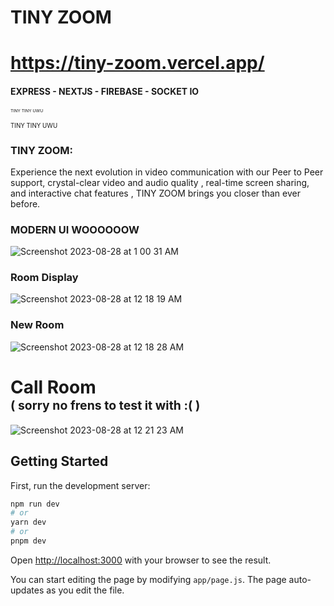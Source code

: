 # TINY ZOOM



# https://tiny-zoom.vercel.app/


#### EXPRESS - NEXTJS - FIREBASE - SOCKET IO



<sub><sup></sup></sub>

<sub><sup><sub><sup>TINY TINY UWU</sup></sub></sup></sub>

<sub><sup>TINY TINY UWU</sup></sub>


### TINY ZOOM: 

Experience the next evolution in video communication with our Peer to Peer support, crystal-clear video and audio quality , real-time screen sharing, and interactive chat features , TINY ZOOM brings you closer than ever before.

### MODERN  UI  WOOOOOOW
![Screenshot 2023-08-28 at 1 00 31 AM](https://github.com/ogyousef/Tiny-Zoom/assets/83747441/d3909576-1e7c-403a-ae11-c2d1d1624330)

### Room Display 
![Screenshot 2023-08-28 at 12 18 19 AM](https://github.com/ogyousef/Tiny-Zoom/assets/83747441/78edaf8f-ce02-4606-80ce-4ed97a2014e7)

### New Room 
![Screenshot 2023-08-28 at 12 18 28 AM](https://github.com/ogyousef/Tiny-Zoom/assets/83747441/2ede5c72-4a43-43f0-992b-9031a6948511)

# Call Room  </br> <sub><sup>( sorry no frens to test it with :(  ) </sup></sub>
![Screenshot 2023-08-28 at 12 21 23 AM](https://github.com/ogyousef/Tiny-Zoom/assets/83747441/eeaf5f4a-a403-49b6-99a4-dfc085d19779)

## Getting Started

First, run the development server:

```bash
npm run dev
# or
yarn dev
# or
pnpm dev
```

Open [http://localhost:3000](http://localhost:3000) with your browser to see the result.

You can start editing the page by modifying `app/page.js`. The page auto-updates as you edit the file.


